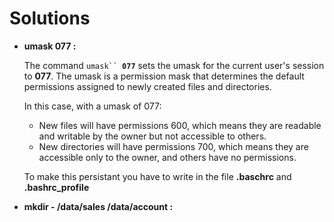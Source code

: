 # Solutions

*   **umask 077 :**&#x20;

    The command `umask`` `**`077`** sets the umask for the current user's session to **077**. The umask is a permission mask that determines the default permissions assigned to newly created files and directories.

    In this case, with a umask of 077:

    * New files will have permissions 600, which means they are readable and writable by the owner but not accessible to others.
    * New directories will have permissions 700, which means they are accessible only to the owner, and others have no permissions.

    To make this persistant you have to write in the file **.baschrc** and **.bashrc\_profile**



* **mkdir - /data/sales /data/account :**&#x20;

